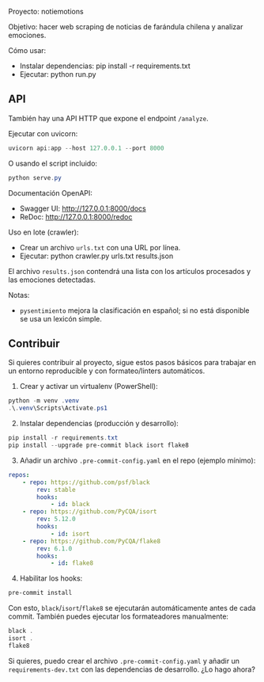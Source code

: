 Proyecto: notiemotions

Objetivo: hacer web scraping de noticias de farándula chilena y analizar emociones.

Cómo usar:
- Instalar dependencias: pip install -r requirements.txt
- Ejecutar: python run.py <url-de-noticia>

API
---
También hay una API HTTP que expone el endpoint `/analyze`.

Ejecutar con uvicorn:

```powershell
uvicorn api:app --host 127.0.0.1 --port 8000
```

O usando el script incluido:

```powershell
python serve.py
```

Documentación OpenAPI:

- Swagger UI: http://127.0.0.1:8000/docs
- ReDoc: http://127.0.0.1:8000/redoc


Uso en lote (crawler):
- Crear un archivo `urls.txt` con una URL por línea.
- Ejecutar: python crawler.py urls.txt results.json

El archivo `results.json` contendrá una lista con los artículos procesados y
las emociones detectadas.

Notas:
- `pysentimiento` mejora la clasificación en español; si no está disponible se usa un lexicón simple.

Contribuir
---------

Si quieres contribuir al proyecto, sigue estos pasos básicos para trabajar en un entorno reproducible y con formateo/linters automáticos.

1) Crear y activar un virtualenv (PowerShell):

```powershell
python -m venv .venv
.\.venv\Scripts\Activate.ps1
```

2) Instalar dependencias (producción y desarrollo):

```powershell
pip install -r requirements.txt
pip install --upgrade pre-commit black isort flake8
```

3) Añadir un archivo `.pre-commit-config.yaml` en el repo (ejemplo mínimo):

```yaml
repos:
	- repo: https://github.com/psf/black
		rev: stable
		hooks:
			- id: black
	- repo: https://github.com/PyCQA/isort
		rev: 5.12.0
		hooks:
			- id: isort
	- repo: https://github.com/PyCQA/flake8
		rev: 6.1.0
		hooks:
			- id: flake8
```

4) Habilitar los hooks:

```powershell
pre-commit install
```

Con esto, `black`/`isort`/`flake8` se ejecutarán automáticamente antes de cada commit. También puedes ejecutar los formateadores manualmente:

```powershell
black .
isort .
flake8
```

Si quieres, puedo crear el archivo `.pre-commit-config.yaml` y añadir un `requirements-dev.txt` con las dependencias de desarrollo. ¿Lo hago ahora?
